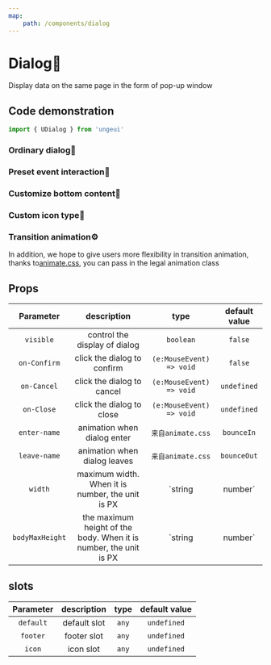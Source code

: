 ```yaml
---
map:
    path: /components/dialog
---
```


# Dialog🍥

Display data on the same page in the form of pop-up window

## Code demonstration

```js
import { UDialog } from 'ungeui'
```

### Ordinary dialog🚀

<demo src="./demo/en/base.vue"
  language="vue"
  title="🚀basic usage"
  desc="dialog basic usage">
</demo>

### Preset event interaction🧷

<demo src="./demo/en/event.vue"
  language="vue"
  title="basic usage"
  desc="you can listen for triggered events">
</demo>

### Customize bottom content🥘

<demo src="./demo/en/slot.vue"
  language="vue"
  title="🥘basic usage"
  desc="after occupying the bottom slot, the preset cancellation and confirmation events will be invalid">
</demo>

### Custom icon type🌈

<demo src="./demo/en/icon.vue"
  language="vue"
  title="🌈basic usage"
  desc="custom closed icon">
</demo>

### Transition animation⚙️

In addition, we hope to give users more flexibility in transition animation, thanks to[animate.css](https://www.dowebok.com/demo/2014/98/), you can pass in the legal animation class

<demo src="./demo/en/animate.vue"
  language="vue"
  title="basic usage"
  desc="⚙️All legal class names can be passed in as configuration">
</demo>

## Props

|  Parameter | description   | type    |  default value|
| :----: | :----------: | :-------: | :---------: | 
| `visible` | control the display of dialog | `boolean` | `false` |
| `on-Confirm` | click the dialog to confirm | `(e:MouseEvent) => void` | `false` |
| `on-Cancel` |  click the dialog to cancel | `(e:MouseEvent) => void` | `undefined` |
| `on-Close` | click the dialog to close | `(e:MouseEvent) => void` | `undefined` |
| `enter-name` |  animation when dialog enter | `来自animate.css` | `bounceIn` |
| `leave-name` |  animation when dialog leaves | `来自animate.css` | `bounceOut` |
| `width` | maximum width. When it is number, the unit is PX  | `string | number` | `512px` |
| `bodyMaxHeight` | the maximum height of the body. When it is number, the unit is PX | `string | number` | `512px` |

## slots

|  Parameter | description   | type    |  default value|
| :----: | :----------: | :-------: | :---------: | 
| `default` | default slot | `any` | `undefined` |
| `footer` | footer slot | `any` | `undefined` |
| `icon` | icon slot | `any` | `undefined` |